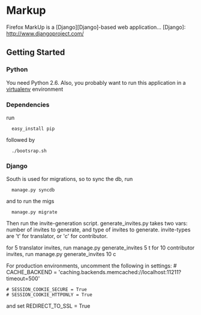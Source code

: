 Markup
===

Firefox MarkUp is a [Django][Django]-based web application...
[Django]: http://www.djangoproject.com/

Getting Started
---
### Python
You need Python 2.6. Also, you probably want to run this application in a
[virtualenv][virtualenv] environment

[virtualenv]: http://pypi.python.org/pypi/virtualenv

### Dependencies

run

      easy_install pip

followed by

      ./bootsrap.sh



### Django

South is used for migrations, so to sync the db, run

      manage.py syncdb

and to run the migs

      manage.py migrate


Then run the invite-generation script. generate_invites.py takes two vars: number of invites to generate, and type of invites to generate. invite-types are 't' for translator, or 'c' for contributor.

for 5 translator invites, run
     manage.py generate_invites 5 t
for 10 contributor invites, run 
     manage.py generate_invites 10 c
     

For production environments, uncomment the following in settings:
    # CACHE_BACKEND = 'caching.backends.memcached://localhost:11211?timeout=500'

    # SESSION_COOKIE_SECURE = True
    # SESSION_COOKIE_HTTPONLY = True

and set 
    REDIRECT_TO_SSL = True

